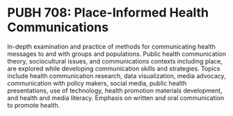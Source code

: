 # PUBH 708: Place-Informed Health Communications

In-depth examination and practice of methods for communicating health messages to and with groups and populations. Public health communication theory, sociocultural issues, and communications contexts including place, are explored while developing communication skills and strategies. Topics include health communication research, data visualization, media advocacy, communication with policy makers, social media, public health presentations, use of technology, health promotion materials development, and health and media literacy. Emphasis on written and oral communication to promote health.